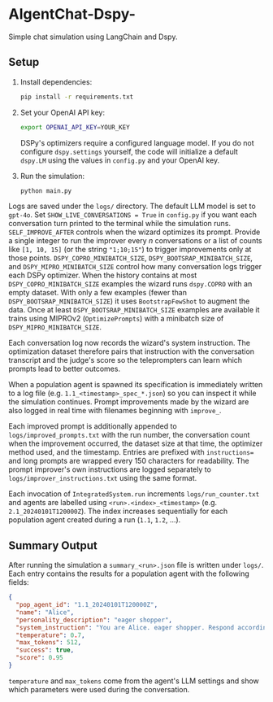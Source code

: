 # AIgentChat-Dspy-

Simple chat simulation using LangChain and Dspy.

## Setup

1. Install dependencies:

   ```bash
   pip install -r requirements.txt
   ```

2. Set your OpenAI API key:

   ```bash
   export OPENAI_API_KEY=YOUR_KEY
   ```

   DSPy's optimizers require a configured language model. If you do not
   configure `dspy.settings` yourself, the code will initialize a default
   `dspy.LM` using the values in `config.py` and your OpenAI key.

3. Run the simulation:

   ```bash
   python main.py
   ```

Logs are saved under the `logs/` directory.
The default LLM model is set to `gpt-4o`. Set `SHOW_LIVE_CONVERSATIONS = True` in
`config.py` if you want each conversation turn printed to the terminal while the
simulation runs.
`SELF_IMPROVE_AFTER` controls when the wizard optimizes its prompt. Provide a
single integer to run the improver every *n* conversations or a list of counts
like `[1, 10, 15]` (or the string `"1;10;15"`) to trigger improvements only at
those points.
`DSPY_COPRO_MINIBATCH_SIZE`, `DSPY_BOOTSRAP_MINIBATCH_SIZE`, and
`DSPY_MIPRO_MINIBATCH_SIZE` control how many conversation logs trigger each DSPy
optimizer.
When the history contains at most `DSPY_COPRO_MINIBATCH_SIZE` examples the
wizard runs `dspy.COPRO` with an empty dataset. With only a few examples
(fewer than `DSPY_BOOTSRAP_MINIBATCH_SIZE`) it uses `BootstrapFewShot` to
augment the data. Once at least `DSPY_BOOTSRAP_MINIBATCH_SIZE` examples are
available it trains using MIPROv2 (`OptimizePrompts`) with a minibatch size of
`DSPY_MIPRO_MINIBATCH_SIZE`.

Each conversation log now records the wizard's system instruction. The
optimization dataset therefore pairs that instruction with the conversation
transcript and the judge's score so the teleprompters can learn which prompts
lead to better outcomes.

When a population agent is spawned its specification is immediately written to a
log file (e.g. `1.1_<timestamp>_spec_*.json`) so you can inspect it while the
simulation continues. Prompt improvements made by the wizard are also logged in
real time with filenames beginning with `improve_`.

Each improved prompt is additionally appended to `logs/improved_prompts.txt`
with the run number, the conversation count when the improvement occurred,
the dataset size at that time, the optimizer method used, and the timestamp.
Entries are prefixed with `instructions=` and long prompts are wrapped
every 150 characters for readability. The prompt improver's own
instructions are logged separately
to `logs/improver_instructions.txt` using the same format.



Each invocation of `IntegratedSystem.run` increments `logs/run_counter.txt` and
agents are labelled using `<run>.<index>_<timestamp>` (e.g. `2.1_20240101T120000Z`).
The index increases sequentially for each population agent created during a run
(`1.1`, `1.2`, ...).


## Summary Output

After running the simulation a `summary_<run>.json` file is written under `logs/`.
Each entry contains the results for a population agent with the following
fields:

```json
{
  "pop_agent_id": "1.1_20240101T120000Z",
  "name": "Alice",
  "personality_description": "eager shopper",
  "system_instruction": "You are Alice. eager shopper. Respond accordingly.",
  "temperature": 0.7,
  "max_tokens": 512,
  "success": true,
  "score": 0.95
}
```

`temperature` and `max_tokens` come from the agent's LLM settings and show which
parameters were used during the conversation.

